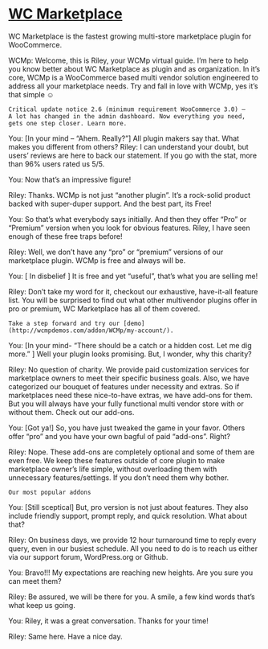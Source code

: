 # [WC Marketplace](wc-marketplace.com)
WC Marketplace is the fastest growing multi-store marketplace plugin for WooCommerce.

WCMp: Welcome, this is Riley, your WCMp virtual guide. I’m here to help you know better about WC Marketplace as plugin and as organization. In it’s core, WCMp is a WooCommerce based multi vendor solution engineered to address all your marketplace needs. Try and fall in love with WCMp, yes it’s that simple ☺
```
Critical update notice 2.6 (minimum requirement WooCommerce 3.0) –
A lot has changed in the admin dashboard. Now everything you need, gets one step closer. Learn more.
```
You: [In your mind – “Ahem. Really?”] All plugin makers say that. What makes you different from others?
Riley: I can understand your doubt, but users’ reviews are here to back our statement. If you go with the stat, more than 96% users rated us 5/5.

You: Now that’s an impressive figure!

Riley: Thanks. WCMp is not just “another plugin”. It’s a rock-solid product backed with super-duper support. And the best part, its Free!

You: So that’s what everybody says initially. And then they offer “Pro” or “Premium” version when you look for obvious features. Riley, I have seen enough of these free traps before!

Riley: Well, we don’t have any “pro” or “premium” versions of our marketplace plugin. WCMp is free and always will be.

You: [ In disbelief ] It is free and yet “useful”, that’s what you are selling me!

Riley: Don’t take my word for it, checkout our exhaustive, have-it-all feature list. You will be surprised to find out what other multivendor plugins offer in pro or premium, WC Marketplace has all of them covered.
```
Take a step forward and try our [demo](http://wcmpdemos.com/addon/WCMp/my-account/).
```
You: [In your mind- “There should be a catch or a hidden cost. Let me dig more.” ] Well your plugin looks promising. But, I wonder, why this charity?

Riley: No question of charity. We provide paid customization services for marketplace owners to meet their specific business goals. Also, we have categorized our bouquet of features under necessity and extras. So if marketplaces need these nice-to-have extras, we have add-ons for them. But you will always have your fully functional multi vendor store with or without them. Check out our add-ons.

You: [Got ya!] So, you have just tweaked the game in your favor. Others offer “pro” and you have your own bagful of paid “add-ons”. Right?

Riley: Nope. These add-ons are completely optional and some of them are even free. We keep these features outside of core plugin to make marketplace owner’s life simple, without overloading them with unnecessary features/settings. If you don’t need them why bother.
```
Our most popular addons
```
You: [Still sceptical] But, pro version is not just about features. They also include friendly support, prompt reply, and quick resolution. What about that?

Riley: On business days, we provide 12 hour turnaround time to reply every query, even in our busiest schedule. All you need to do is to reach us either via our support forum, WordPress.org or Github.

You: Bravo!!! My expectations are reaching new heights. Are you sure you can meet them?

Riley: Be assured, we will be there for you. A smile, a few kind words that’s what keep us going.

You: Riley, it was a great conversation. Thanks for your time!

Riley: Same here. Have a nice day.
